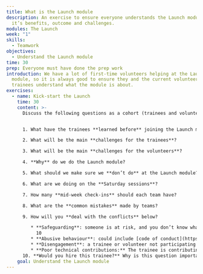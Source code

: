 ```yaml
---
title: What is the Launch module
description: An exercise to ensure everyone understands the Launch module and
  it’s benefits, outcome and challenges.
modules: The Launch
week: "1"
skills:
  - Teamwork
objectives:
  - Understand the Launch module
time: 30
prep: Everyone must have done the prep work
introduction: We have a lot of first-time volunteers helping at the Launch
  module, so it is always good to ensure they and the current volunteers and
  trainees understand what the module is about.
exercises:
  - name: Kick-start the Launch
    time: 30
    content: >-
      Discuss the following questions as a cohort (trainees and volunteers):


      1. What have the trainees **learned before** joining the Launch module? Think about Tech Ed and Professional Development (PD) learnings.

      2. What will be the main **challenges for the trainees**?

      3. What will be the main **challenges for the volunteers**?

      4. **Why** do we do the Launch module?

      5. What should we make sure we **don’t do** at the Launch module?

      6. What are we doing on the **Saturday sessions**?

      7. How many **mid-week check-ins** should each team have?

      8. What are the **common mistakes** made by teams?

      9. How will you **deal with the conflicts** below?

         * **Safeguarding**: someone is at risk, and you don’t know what to do.\
           10 
         * **Abusive behaviour**: could include [code of conduct](https://codeyourfuture.io/about/code-of-conduct/#:~:text=We%20do%20not%20tolerate%20harassment,appropriate%20for%20any%20community%20activity.&text=Harassment%20is%20a%20form%20of,the%20Equality%20Act%20is%20unlawful.) violation.    
         * **Disengagement**: a trainee or volunteer not participating 
         * **Poor technical contributions:** The trainee is contributing, but the code is not good enough or actively bad; the team cannot deliver weekly releases
      10. **Would you hire this trainee?** Why is this question important for trainees and volunteers to have in mind? And if you would not hire them, what should you do?
    goal: Understand the Launch module
---
```

